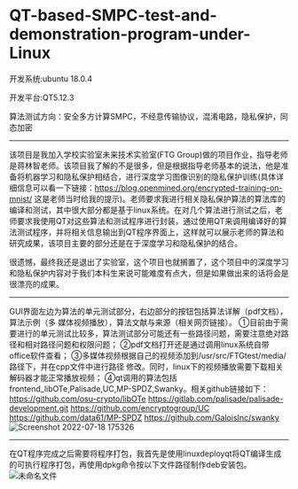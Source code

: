 # QT-based-SMPC-test-and-demonstration-program-under-Linux

开发系统:ubuntu 18.0.4

开发平台:QT5.12.3

算法测试方向：安全多方计算SMPC，不经意传输协议，混淆电路，隐私保护，同态加密

----------------------------------------
该项目是我加入学校实验室未来技术实验室(FTG Group)做的项目作业，指导老师是蒋林智老师。该项目我了解的不是很多，但是根据指导老师基本的说法，他是准备将机器学习和隐私保护相结合，进行深度学习图像识别的隐私保护训练(具体详细信息可以看一下链接：https://blog.openmined.org/encrypted-training-on-mnist/ 这是老师当时给我的提示)。老师要求我进行相关隐私保护算法的算法库的编译和测试，其中很大部分都是基于linux系统。在对几个算法进行测试之后，老师要求我使用QT对这些算法和测试程序进行封装，通过使用QT来调用编译好的算法测试程序，并将相关信息输出到QT程序界面上，这样就可以展示老师的算法和研究成果，该项目主要的部分还是在于深度学习和隐私保护的结合。

很遗憾，最终我还是退出了实验室，这个项目也就搁置了，这个项目中的深度学习和隐私保护内容对于我们本科生来说可能难度有点大，但是如果做出来的话将会是很漂亮的成果。

----------------------------------------

GUI界面左边为算法的单元测试部分，右边部分的按钮包括算法详解（pdf文档），算法示例（多
媒体视频播放），算法文献与来源（相关网页链接）。
①目前由于需要进行的单元测试比较多，算法测试部分可能还有一些路径问题，需要注意绝对路
径和相对路径问题和权限问题；
②pdf文档打开还是通过调用linux系统自带office软件查看；
③多媒体视频根据自己的视频添加到/usr/src/FTGtest/media/路径下，并在cpp文件中进行路径
修改。同时，linux下的视频播放需要下载相关解码器才能正常播放视频；
④qt调用的算法包括frontend_libOTe,Palisade,UC,MP-SPDZ,Swanky。相关github链接如下：
https://github.com/osu-crypto/libOTe
https://gitlab.com/palisade/palisade-development.git
https://github.com/encryptogroup/UC
https://github.com/data61/MP-SPDZ
https://github.com/GaloisInc/swanky
![Screenshot 2022-07-18 175326](https://user-images.githubusercontent.com/95836373/180630615-dea2b3e7-0049-4b8d-a7ea-03c655c8dc07.png)

----------------------------------------

在QT程序完成之后需要将程序打包，我首先是使用linuxdeployqt将QT编译生成的可执行程序打包，再使用dpkg命令按以下文件路径制作deb安装包。
![未命名文件](https://user-images.githubusercontent.com/95836373/179399328-99ba8ae2-ec2c-4f45-9cd4-14d43e57a245.png)
